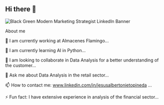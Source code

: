 ## Hi there 👋


![Black Green Modern Marketing Strategist LinkedIn Banner](https://github.com/user-attachments/assets/65ef3f64-a501-4e41-8121-a54a233e48a7)



About me



🔭 I am currently working at Almacenes Flamingo...



🌱 I am currently learning AI in Python...



👯 I am looking to collaborate in Data Analysis for a better understanding of the customer...



💬 Ask me about Data Analysis in the retail sector...



📫 How to contact me: www.linkedin.com/in/jesusalbertonietopineda ...



⚡ Fun fact: I have extensive experience in analysis of the financial sector...

